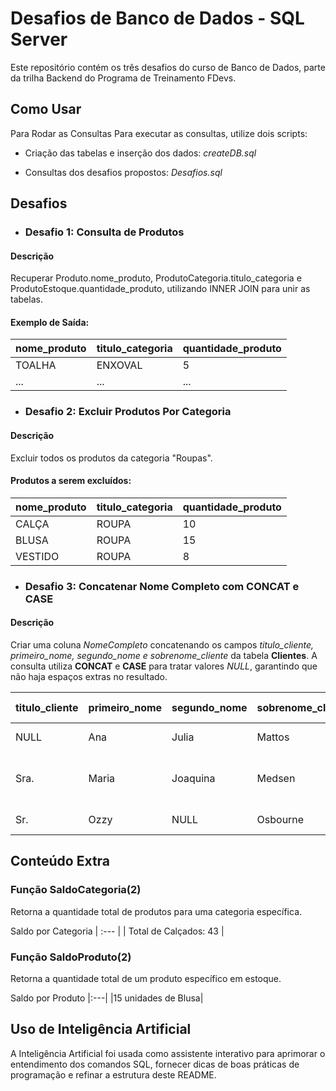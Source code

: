 # Desafios de Banco de Dados - SQL Server
Este repositório contém os três desafios do curso de Banco de Dados, parte da trilha Backend do Programa de Treinamento FDevs.

## Como Usar

Para Rodar as Consultas
Para executar as consultas, utilize dois scripts:
- Criação das tabelas e inserção dos dados: *createDB.sql*

- Consultas dos desafios propostos: *Desafios.sql*

## Desafios
- ### Desafio 1: Consulta de Produtos
#### Descrição
Recuperar Produto.nome_produto, ProdutoCategoria.titulo_categoria e ProdutoEstoque.quantidade_produto, utilizando INNER JOIN para unir as tabelas.

#### Exemplo de Saída:
| nome_produto | titulo_categoria | quantidade_produto |
| :--- | :--- | :--- |
| TOALHA | ENXOVAL | 5 |
| ... | ... | ... |

- ### Desafio 2: Excluir Produtos Por Categoria
#### Descrição
Excluir todos os produtos da categoria "Roupas".

#### Produtos a serem excluídos:
| nome_produto | titulo_categoria | quantidade_produto |
| :--- | :--- | :--- |
| CALÇA | ROUPA | 10 |
| BLUSA | ROUPA | 15 |
| VESTIDO | ROUPA | 8 |

- ### Desafio 3: Concatenar Nome Completo com CONCAT e CASE
#### Descrição
Criar uma coluna *NomeCompleto* concatenando os campos *titulo_cliente, primeiro_nome, segundo_nome e sobrenome_cliente* da tabela **Clientes**. A consulta utiliza **CONCAT** e **CASE** para tratar valores *NULL*, garantindo que não haja espaços extras no resultado.

| titulo_cliente | primeiro_nome | segundo_nome | sobrenome_cliente | Nome Completo |
| :- | :- | :- | :- | :-
| NULL | Ana | Julia | Mattos | Ana Julia Mattos |
| Sra. | Maria | Joaquina | Medsen | Sra. Maria Joaquina Medsen |
| Sr. | Ozzy | NULL | Osbourne | Sr. Ozzy Osbourne |

## Conteúdo Extra
### Função SaldoCategoria(2)
Retorna a quantidade total de produtos para uma categoria específica.

Saldo por Categoria
| :--- |
| Total de Calçados: 43 |

### Função SaldoProduto(2)
Retorna a quantidade total de um produto específico em estoque.

Saldo por Produto
|:---|
|15 unidades de Blusa|

## Uso de Inteligência Artificial
A Inteligência Artificial foi usada como assistente interativo para aprimorar o entendimento dos comandos SQL, fornecer dicas de boas práticas de programação e refinar a estrutura deste README.
